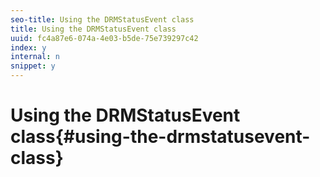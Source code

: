 ```yaml
---
seo-title: Using the DRMStatusEvent class
title: Using the DRMStatusEvent class
uuid: fc4a87e6-074a-4e03-b5de-75e739297c42
index: y
internal: n
snippet: y
---
```


# Using the DRMStatusEvent class{#using-the-drmstatusevent-class}

